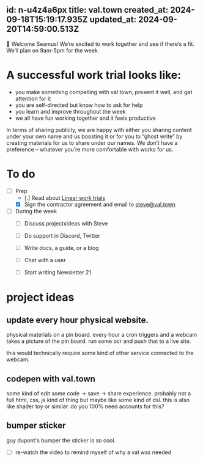 id: n-u4z4a6px
title: val.town
created_at: 2024-09-18T15:19:17.935Z
updated_at: 2024-09-20T14:59:00.513Z
---
👋 Welcome Seamus! We’re excited to work together and see if there’s a fit. We’ll plan on 9am-5pm for the week.

# A successful work trial looks like:

- you make something compelling with val town, present it well, and get attention for it
- you are self-directed but know how to ask for help
- you learn and improve throughout the week
- we all have fun working together and it feels productive

In terms of sharing publicly, we are happy with either you sharing content under your own name and us boosting it or for you to “ghost write” by creating materials for us to share under our names. We don’t have a preference – whatever you’re more comfortable with works for us.

# To do

- [ ]  Prep
    - [.]  Read about [Linear work trials](https://linear.app/blog/why-and-how-we-do-work-trials-at-linear)
    - [x]  Sign the contractor agreement and email to [steve@val.town](mailto:steve@val.town)
- [ ]  During the week
    - [ ]  Discuss projectxideas with Steve
    - [ ]  Do support in Discord, Twitter
    - [ ]  Write docs, a guide, or a blog
    - [ ]  Chat with a user
    - [ ]  Start writing Newsletter 21


# project ideas

## update every hour physical website.

physical materials on a pin board. every hour a cron triggers and a webcam takes a picture of the pin board. run some ocr and push that to a live site.

this would technically require some kind of other service connected to the webcam.

## codepen with val.town

some kind of edit some code -> save -> share experience. probably not a full html, css, js kind of thing but maybe like some kind of dsl. this is also like shader toy or similar. do you 100% need accounts for this?

## bumper sticker

guy dupont's bumper the sticker is so cool.
  - [ ] re-watch the video to remind myself of why a val was needed